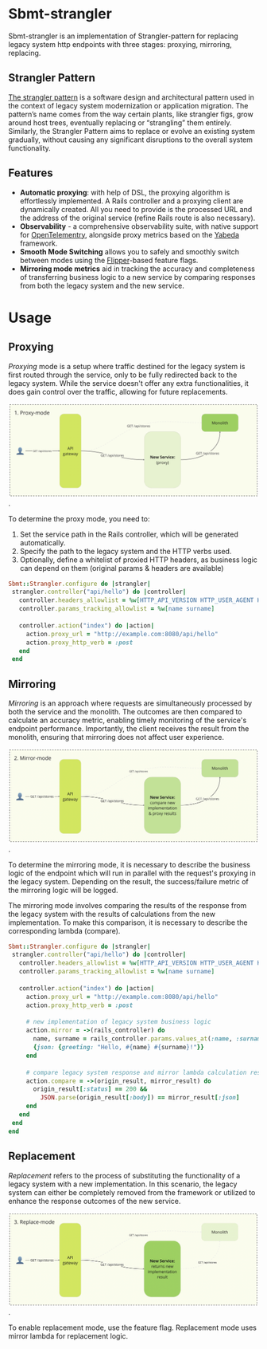 # Sbmt-strangler

Sbmt-strangler is an implementation of Strangler-pattern for replacing legacy system http endpoints with three stages: proxying, mirroring, replacing.

## Strangler Pattern

[The strangler pattern](https://microservices.io/patterns/refactoring/strangler-application.html) is a software design and architectural pattern used in the context of legacy system modernization or application migration. The pattern’s name comes from the way certain plants, like strangler figs, grow around host trees, eventually replacing or “strangling” them entirely. Similarly, the Strangler Pattern aims to replace or evolve an existing system gradually, without causing any significant disruptions to the overall system functionality.

## Features

 - **Automatic proxying**: with help of DSL, the proxying algorithm is effortlessly implemented. A Rails controller and a proxying client are dynamically created. All you need to provide is the processed URL and the address of the original service (refine Rails route is also necessary).
 - **Observability** - a comprehensive observability suite, with native support for [OpenTelementry](https://github.com/open-telemetry/opentelemetry-ruby), alongside proxy metrics based on the [Yabeda](https://github.com/yabeda-rb/yabeda) framework.
 - **Smooth Mode Switching** allows you to safely and smoothly switch between modes using the [Flipper](https://github.com/flippercloud/flipper)-based feature flags.
 - **Mirroring mode metrics** aid in tracking the accuracy and completeness of transferring business logic to a new service by comparing responses from both the legacy system and the new service.

# Usage

## Proxying

*Proxying* mode is a setup where traffic destined for the legacy system is first routed through the service, only to be fully redirected back to the legacy system. While the service doesn't offer any extra functionalities, it does gain control over the traffic, allowing for future replacements.

![Proxy-mode](docs/img/01-proxy_mode.png).

To determine the proxy mode, you need to:

1. Set the service path in the Rails controller, which will be generated automatically.
2. Specify the path to the legacy system and the HTTP verbs used.
3. Optionally, define a whitelist of proxied HTTP headers, as business logic can depend on them (original params & headers are available)

 ```ruby
 Sbmt::Strangler.configure do |strangler|
  strangler.controller("api/hello") do |controller|
    controller.headers_allowlist = %w[HTTP_API_VERSION HTTP_USER_AGENT HTTP_X_REQUEST_ID]
    controller.params_tracking_allowlist = %w[name surname]

    controller.action("index") do |action|
      action.proxy_url = "http://example.com:8080/api/hello"
      action.proxy_http_verb = :post
    end
  end
 ```

## Mirroring

*Mirroring* is an approach where requests are simultaneously processed by both the service and the monolith. The outcomes are then compared to calculate an accuracy metric, enabling timely monitoring of the service's endpoint performance. Importantly, the client receives the result from the monolith, ensuring that mirroring does not affect user experience.

![Mirror-mode](docs/img/02-mirror_mode.png).

To determine the mirroring mode, it is necessary to describe the business logic of the endpoint which will run in parallel with the request's proxying in the legacy system. Depending on the result, the success/failure metric of the mirroring logic will be logged.

The mirroring mode involves comparing the results of the response from the legacy system with the results of calculations from the new implementation. To make this comparison, it is necessary to describe the corresponding lambda (compare).

 ```ruby
Sbmt::Strangler.configure do |strangler|
  strangler.controller("api/hello") do |controller|
    controller.headers_allowlist = %w[HTTP_API_VERSION HTTP_USER_AGENT HTTP_X_REQUEST_ID]
    controller.params_tracking_allowlist = %w[name surname]

    controller.action("index") do |action|
      action.proxy_url = "http://example.com:8080/api/hello"
      action.proxy_http_verb = :post

      # new implementation of legacy system business logic
      action.mirror = ->(rails_controller) do
        name, surname = rails_controller.params.values_at(:name, :surname)
        {json: {greeting: "Hello, #{name} #{surname}!"}}
      end

      # compare legacy system response and mirror lambda calculation result
      action.compare = ->(origin_result, mirror_result) do
        origin_result[:status] == 200 &&
          JSON.parse(origin_result[:body]) == mirror_result[:json]
      end
    end
  end
end
 ```

## Replacement

*Replacement* refers to the process of substituting the functionality of a legacy system with a new implementation. In this scenario, the legacy system can either be completely removed from the framework or utilized to enhance the response outcomes of the new service.

 ![Replace-mode](docs/img/03-replace_mode.png).


To enable replacement mode, use the feature flag. Replacement mode uses mirror lambda for replacement logic.

